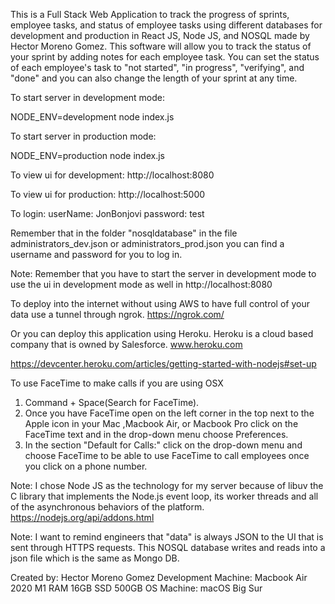 This is a Full Stack Web Application to track the progress of sprints, employee tasks, and status of employee tasks using different databases for development and production in React JS, Node JS, and NOSQL made by Hector Moreno Gomez. This software will allow you to track the status of your sprint by adding notes for each employee task. You can set the status of each employee's task to "not started", "in progress", "verifying", and "done" and you can also change the length of your sprint at any time.

To start server in development mode:

NODE_ENV=development node index.js

To start server in production mode:

NODE_ENV=production node index.js

To view ui for development:
http://localhost:8080

To view ui for production:
http://localhost:5000

To login:
userName: JonBonjovi
password: test

Remember that in the folder "nosqldatabase" in the file administrators_dev.json or administrators_prod.json you can find a username and password for you to log in.

Note: Remember that you have to start the server in development mode to use the ui in development mode as well in
http://localhost:8080

To deploy into the internet without using AWS to have full control of your data use a tunnel through ngrok.
https://ngrok.com/

Or you can deploy this application using Heroku. Heroku is a cloud based company that is owned by Salesforce.
www.heroku.com

https://devcenter.heroku.com/articles/getting-started-with-nodejs#set-up

To use FaceTime to make calls if you are using OSX

1. Command + Space(Search for FaceTime).
2. Once you have FaceTime open on the left corner in the top next to the Apple icon in your Mac
   ,Macbook Air, or Macbook Pro click on the FaceTime text and in the drop-down menu choose Preferences.
3. In the section "Default for Calls:" click on the drop-down menu and choose FaceTime to be able to use
   FaceTime to call employees once you click on a phone number.

Note: I chose Node JS as the technology for my server because of libuv the C library that implements the Node.js event loop, its worker threads and all of the asynchronous behaviors of the platform.
https://nodejs.org/api/addons.html

Note: I want to remind engineers that "data" is always JSON to the UI that is sent through HTTPS requests. This NOSQL database writes and reads into a json file which is the same as Mongo DB.

Created by: Hector Moreno Gomez
Development Machine: Macbook Air 2020 M1 RAM 16GB SSD 500GB
OS Machine: macOS Big Sur

